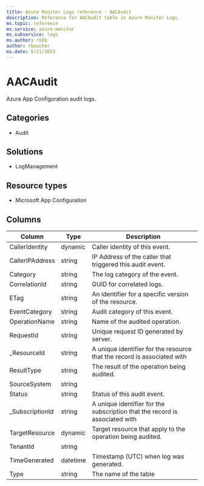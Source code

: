 ```yaml
---
title: Azure Monitor Logs reference - AACAudit
description: Reference for AACAudit table in Azure Monitor Logs.
ms.topic: reference
ms.service: azure-monitor
ms.subservice: logs
ms.author: robb
author: rboucher
ms.date: 5/11/2023
---
```


# AACAudit

 Azure App Configuration audit logs.

## Categories

- Audit
## Solutions

- LogManagement
## Resource types

- Microsoft App Configuration




## Columns

| Column | Type | Description |
| --- | --- | --- |
| CallerIdentity | dynamic | Caller identity of this event. |
| CallerIPAddress | string | IP Address of the caller that triggered this audit event. |
| Category | string | The log category of the event. |
| CorrelationId | string | GUID for correlated logs. |
| ETag | string | An identifier for a specific version of the resource. |
| EventCategory | string | Audit category of this event. |
| OperationName | string | Name of the audited operation. |
| RequestId | string | Unique request ID generated by server. |
| _ResourceId | string | A unique identifier for the resource that the record is associated with |
| ResultType | string | The result of the operation being audited. |
| SourceSystem | string |  |
| Status | string | Status of this audit event. |
| _SubscriptionId | string | A unique identifier for the subscription that the record is associated with |
| TargetResource | dynamic | Target resource that apply to the operation being audited. |
| TenantId | string |  |
| TimeGenerated | datetime | Timestamp (UTC) when log was generated. |
| Type | string | The name of the table |
